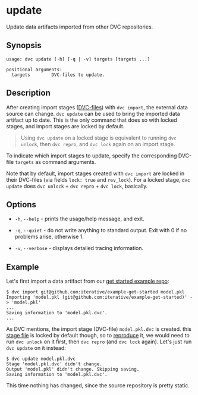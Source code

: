 # update

Update <abbr>data artifacts</abbr> imported from other DVC repositories.

## Synopsis

```usage
usage: dvc update [-h] [-q | -v] targets [targets ...]

positional arguments:
  targets        DVC-files to update.
```

## Description

After creating import stages ([DVC-files](/doc/user-guide/dvc-file-format)) with
`dvc import`, the external data source can change. `dvc update` can be used to
bring the imported <abbr>data artifact</abbr> up to date. This is the only
command that does so with locked stages, and import stages are locked by
default.

> Using `dvc update` on a locked stage is equivalent to running `dvc unlock`,
> then `dvc repro`, and `dvc lock` again on an import stage.

To indicate which import stages to update, specify the corresponding DVC-file
`targets` as command arguments.

Note that by default, import stages created with `dvc import` are locked in
their DVC-files (via fields `lock: true` and `rev_lock`). For a locked stage,
`dvc update` does `dvc unlock` + `dvc repro` + `dvc lock`, basically.

## Options

- `-h`, `--help` - prints the usage/help message, and exit.

- `-q`, `--quiet` - do not write anything to standard output. Exit with 0 if no
  problems arise, otherwise 1.

- `-v`, `--verbose` - displays detailed tracing information.

## Example

Let's first import a data artifact from our
[get started example repo](https://github.com/iterative/example-get-started):

```dvc
$ dvc import git@github.com:iterative/example-get-started model.pkl
Importing 'model.pkl (git@github.com:iterative/example-get-started)' -> 'model.pkl'
...
Saving information to 'model.pkl.dvc'.
...
```

As DVC mentions, the import stage (DVC-file) `model.pkl.dvc` is created. this
[stage file](/doc/commands-reference/run) is locked by default though, so to
[reproduce](/doc/commands-reference/repro) it, we would need to run `dvc unlock`
on it first, then `dvc repro` (and `dvc lock` again). Let's just run
`dvc update` on it instead:

```dvc
$ dvc update model.pkl.dvc
Stage 'model.pkl.dvc' didn't change.
Output 'model.pkl' didn't change. Skipping saving.
Saving information to 'model.pkl.dvc'.
```

This time nothing has changed, since the source repository is pretty static.
